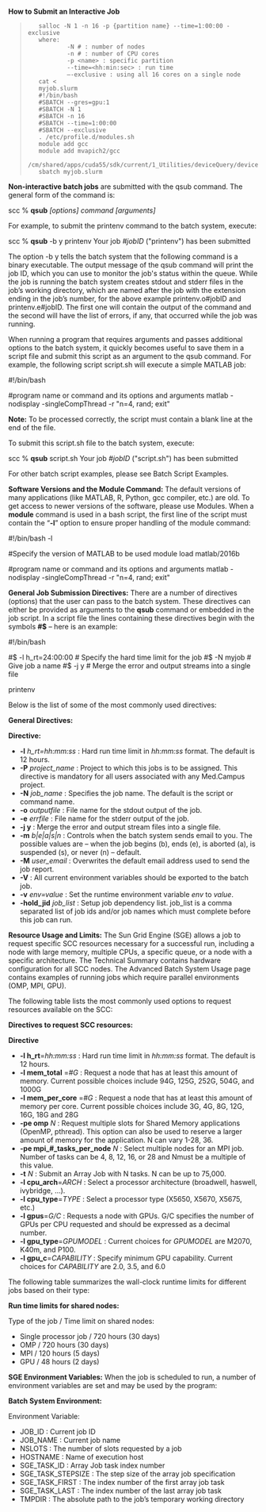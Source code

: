 **How to Submit an Interactive Job**

>        salloc -N 1 -n 16 -p {partition name} --time=1:00:00 -exclusive
>        where:
>                -N # : number of nodes
>                -n # : number of CPU cores
>                -p <name> : specific partition
>                --time=<hh:min:sec> : run time
>                —-exclusive : using all 16 cores on a single node
>        cat <
>        myjob.slurm
>        #!/bin/bash
>        #SBATCH --gres=gpu:1
>        #SBATCH -N 1
>        #SBATCH -n 16
>        #SBATCH --time=1:00:00
>        #SBATCH --exclusive
>        . /etc/profile.d/modules.sh
>        module add gcc
>        module add mvapich2/gcc
>        /cm/shared/apps/cuda55/sdk/current/1_Utilities/deviceQuery/deviceQuery
>        sbatch myjob.slurm

**Non-interactive batch jobs** are submitted with the qsub command. The general form of the command is:

scc % **qsub** _[options] command [arguments]_

For example, to submit the printenv command to the batch system, execute:

scc % **qsub** -b y printenv
Your job _#jobID_ ("printenv") has been submitted

The option -b y tells the batch system that the following command is a binary executable. The output message of the qsub command will print the job ID, which you can use to monitor the job's status within the queue. While the job is running the batch system creates stdout and stderr files in the job’s working directory, which are named after the job with the extension ending in the job’s number, for the above example printenv.o#jobID and printenv.e#jobID. The first one will contain the output of the command and the second will have the list of errors, if any, that occurred while the job was running.

When running a program that requires arguments and passes additional options to the batch system, it quickly becomes useful to save them in a script file and submit this script as an argument to the qsub command. For example, the following script script.sh will execute a simple MATLAB job:

#!/bin/bash
 
#program name or command and its options and arguments
matlab -nodisplay -singleCompThread -r "n=4, rand; exit"

**Note:** To be processed correctly, the script must contain a blank line at the end of the file.

To submit this script.sh file to the batch system, execute:

scc % **qsub** script.sh
Your job _#jobID_ ("script.sh") has been submitted

For other batch script examples, please see Batch Script Examples.

**Software Versions and the Module Command:**
The default versions of many applications (like MATLAB, R, Python, gcc compiler, etc.) are old. To get access to newer versions of the software, please use Modules. When a **module** command is used in a bash script, the first line of the script must contain the “**-l**” option to ensure proper handling of the module command:

#!/bin/bash -l
 
#Specify the version of MATLAB to be used
module load matlab/2016b
 
#program name or command and its options and arguments
matlab -nodisplay -singleCompThread -r "n=4, rand; exit"

**General Job Submission Directives:**
There are a number of directives (options) that the user can pass to the batch system. These directives can either be provided as arguments to the **qsub** command or embedded in the job script. In a script file the lines containing these directives begin with the symbols **#$** – here is an example:

#!/bin/bash
 
#$ -l h_rt=24:00:00   # Specify the hard time limit for the job
#$ -N myjob           # Give job a name
#$ -j y               # Merge the error and output streams into a single file
 
printenv


Below is the list of some of the most commonly used directives:

**General Directives:**

**Directive:**

* **-l** _h_rt=hh:mm:ss_ : Hard run time limit in _hh:mm:ss_ format. The default is 12 hours.
* **-P** _project_name_ : Project to which this jobs is to be assigned. This directive is mandatory for all users associated with any Med.Campus project.
* **-N** _job_name_ : Specifies the job name. The default is the script or command name.
* **-o** _outputfile_ : File name for the stdout output of the job.
* **-e** _errfile_ : File name for the stderr output of the job.
* **-j y** : Merge the error and output stream files into a single file.
* **-m** _b|e|a|s|n_ : Controls when the batch system sends email to you. The possible values are – when the job begins (b), ends (e), is aborted (a), is suspended (s), or never (n) – default.
* **-M** _user_email_ : Overwrites the default email address used to send the job report.
* **-V** : All current environment variables should be exported to the batch job.
* **-v** _env=value_ : Set the runtime environment variable _env_ to _value_.
* **-hold_jid** _job_list_ : Setup job dependency list. job_list is a comma separated list of job ids and/or job names which must complete before this job can run. 

**Resource Usage and Limits:**
The Sun Grid Engine (SGE) allows a job to request specific SCC resources necessary for a successful run, including a node with large memory, multiple CPUs, a specific queue, or a node with a specific architecture. The Technical Summary contains hardware configuration for all SCC nodes. The Advanced Batch System Usage page contains examples of running jobs which require parallel environments (OMP, MPI, GPU).

The following table lists the most commonly used options to request resources available on the SCC:

**Directives to request SCC resources:**

**Directive**
* **-l h_rt**=_hh:mm:ss_ : Hard run time limit in _hh:mm:ss_ format. The default is 12 hours.
* **-l mem_total** =_#G_ : Request a node that has at least this amount of memory. Current possible choices include 94G, 125G, 252G, 504G, and 1000G
* **-l mem_per_core** =_#G_ : Request a node that has at least this amount of memory per core. Current possible choices include 3G, 4G, 8G, 12G, 16G, 18G and 28G
* **-pe omp** _N_ : Request multiple slots for Shared Memory applications (OpenMP, pthread). This option can also be used to reserve a larger amount of memory for the application. N can vary 1-28, 36.
* **-pe mpi_#_tasks_per_node** _N_ : Select multiple nodes for an MPI job. Number of tasks can be 4, 8, 12, 16, or 28 and Nmust be a multiple of this value. 
* **-t** _N_ : Submit an Array Job with N tasks. N can be up to 75,000. 
* **-l cpu_arch**=_ARCH_ : Select a processor architecture (broadwell, haswell, ivybridge, …). 
* **-l cpu_type**=_TYPE_ : Select a processor type (X5650, X5670, X5675, etc.) 
* **-l gpus**=_G/C_ : Requests a node with GPUs. G/C specifies the number of GPUs per CPU requested and should be expressed as a decimal number. 
* **-l gpu_type**=_GPUMODEL_ : Current choices for _GPUMODEL_ are M2070, K40m, and P100.
* **-l gpu_c**=_CAPABILITY_ : Specify minimum GPU capability. Current choices for _CAPABILITY_ are 2.0, 3.5, and 6.0


The following table summarizes the wall-clock runtime limits for different jobs based on their type:

**Run time limits for shared nodes:**

Type of the job / Time limit on shared nodes: 

* Single processor job / 720 hours (30 days)
* OMP / 720 hours (30 days)
* MPI / 120 hours (5 days)
* GPU / 48 hours (2 days)

**SGE Environment Variables:**
When the job is scheduled to run, a number of environment variables are set and may be used by the program:

**Batch System Environment:**

Environment Variable:
* JOB_ID : Current job ID
* JOB_NAME : Current job name
* NSLOTS : The number of slots requested by a job
* HOSTNAME : Name of execution host
* SGE_TASK_ID : Array Job task index number
* SGE_TASK_STEPSIZE : The step size of the array job specification
* SGE_TASK_FIRST : The index number of the first array job task
* SGE_TASK_LAST : The index number of the last array job task
* TMPDIR : The absolute path to the job’s temporary working directory
